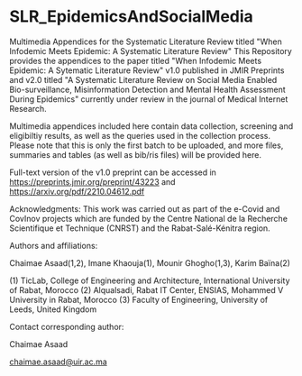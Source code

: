 # SLR_EpidemicsAndSocialMedia

Multimedia Appendices for the Systematic Literature Review titled "When Infodemic Meets Epidemic: A Systematic Literature Review" 
This Repository provides the appendices to the paper titled "When Infodemic Meets Epidemic: A Sytematic Literature Review" v1.0 published in JMIR Preprints  and v2.0 titled "A Systematic Literature Review on Social Media Enabled Bio-surveillance, Misinformation Detection and Mental Health Assessment During Epidemics" currently under review in the journal of Medical Internet Research. 

Multimedia appendices included here contain data collection, screening and eligibiltiy results, as well as the queries used in the collection process. Please note that this is only the first batch to be uploaded, and more files, summaries and tables (as well as bib/ris files) will be provided here. 

Full-text version of the v1.0 preprint can be accessed in https://preprints.jmir.org/preprint/43223 and https://arxiv.org/pdf/2210.04612.pdf

Acknowledgments:
This work was carried out as part of the e-Covid and CovInov projects which are funded by the Centre National de la Recherche Scientifique et Technique (CNRST) and the Rabat-Salé-Kénitra region. 

Authors and affiliations: 

Chaimae Asaad(1,2), Imane Khaouja(1), Mounir Ghogho(1,3), Karim Baïna(2)

(1) TicLab, College of Engineering and Architecture, International University of Rabat, Morocco
(2) Alqualsadi, Rabat IT Center, ENSIAS, Mohammed V University in Rabat, Morocco
(3) Faculty of Engineering, University of Leeds, United Kingdom

Contact corresponding author: 

Chaimae Asaad

chaimae.asaad@uir.ac.ma
